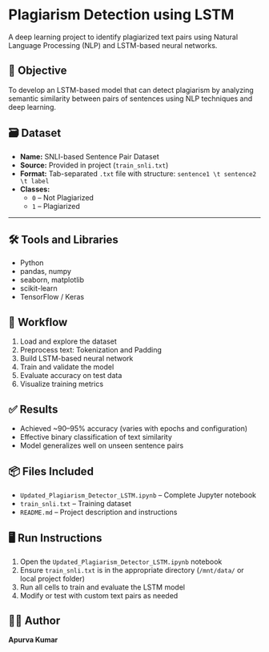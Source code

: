 # Plagiarism Detection using LSTM  
A deep learning project to identify plagiarized text pairs using Natural Language Processing (NLP) and LSTM-based neural networks.



## 📌 Objective  
To develop an LSTM-based model that can detect plagiarism by analyzing semantic similarity between pairs of sentences using NLP techniques and deep learning.


## 🗃️ Dataset  
- **Name:** SNLI-based Sentence Pair Dataset  
- **Source:** Provided in project (`train_snli.txt`)  
- **Format:** Tab-separated `.txt` file with structure: `sentence1 \t sentence2 \t label`  
- **Classes:**  
  - `0` – Not Plagiarized  
  - `1` – Plagiarized  

---

## 🛠️ Tools and Libraries  
- Python  
- pandas, numpy  
- seaborn, matplotlib  
- scikit-learn  
- TensorFlow / Keras  


## 🧠 Workflow  
1. Load and explore the dataset  
2. Preprocess text: Tokenization and Padding  
3. Build LSTM-based neural network  
4. Train and validate the model  
5. Evaluate accuracy on test data  
6. Visualize training metrics  


## ✅ Results  
- Achieved ~90–95% accuracy (varies with epochs and configuration)  
- Effective binary classification of text similarity  
- Model generalizes well on unseen sentence pairs  


## 📦 Files Included  
- `Updated_Plagiarism_Detector_LSTM.ipynb` – Complete Jupyter notebook  
- `train_snli.txt` – Training dataset  
- `README.md` – Project description and instructions  

## 🖥️ Run Instructions  
1. Open the `Updated_Plagiarism_Detector_LSTM.ipynb` notebook  
2. Ensure `train_snli.txt` is in the appropriate directory (`/mnt/data/` or local project folder)  
3. Run all cells to train and evaluate the LSTM model  
4. Modify or test with custom text pairs as needed  

## 👨‍💻 Author  
**Apurva Kumar**  
 
